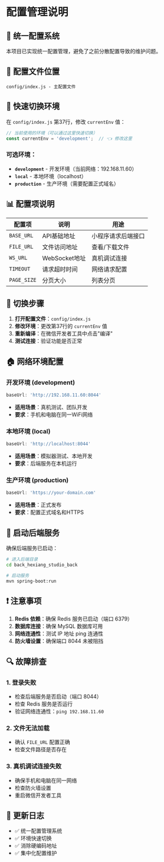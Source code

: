 # 配置管理说明

## 🎯 统一配置系统

本项目已实现统一配置管理，避免了之前分散配置导致的维护问题。

## 📁 配置文件位置

```
config/index.js - 主配置文件
```

## 🔧 快速切换环境

在 `config/index.js` 第37行，修改 `currentEnv` 值：

```javascript
// 当前使用的环境（可以通过这里快速切换）
const currentEnv = 'development';  // 👈 修改这里
```

### 可选环境：

- **`development`** - 开发环境（当前网络：192.168.11.60）
- **`local`** - 本地环境（localhost）
- **`production`** - 生产环境（需要配置正式域名）

## 📊 配置项说明

| 配置项 | 说明 | 用途 |
|--------|------|------|
| `BASE_URL` | API基础地址 | 小程序请求后端接口 |
| `FILE_URL` | 文件访问地址 | 查看/下载文件 |
| `WS_URL` | WebSocket地址 | 真机调试连接 |
| `TIMEOUT` | 请求超时时间 | 网络请求配置 |
| `PAGE_SIZE` | 分页大小 | 列表分页 |

## 🔄 切换步骤

1. **打开配置文件**：`config/index.js`
2. **修改环境**：更改第37行的 `currentEnv` 值
3. **重新编译**：在微信开发者工具中点击"编译"
4. **测试连接**：验证功能是否正常

## 🏠 网络环境配置

### 开发环境 (development)
```javascript
baseUrl: 'http://192.168.11.60:8044'
```
- **适用场景**：真机测试、团队开发
- **要求**：手机和电脑在同一WiFi网络

### 本地环境 (local)
```javascript
baseUrl: 'http://localhost:8044'
```
- **适用场景**：模拟器测试、本地开发
- **要求**：后端服务在本机运行

### 生产环境 (production)
```javascript
baseUrl: 'https://your-domain.com'
```
- **适用场景**：正式发布
- **要求**：配置正式域名和HTTPS

## 🚀 启动后端服务

确保后端服务已启动：

```bash
# 进入后端目录
cd back_hexiang_studio_back

# 启动服务
mvn spring-boot:run
```

## ❗ 注意事项

1. **Redis 依赖**：确保 Redis 服务已启动（端口 6379）
2. **数据库连接**：确保 MySQL 数据库可用
3. **网络连通性**：测试 IP 地址 ping 连通性
4. **防火墙设置**：确保端口 8044 未被阻挡

## 🔍 故障排查

### 1. 登录失败
- 检查后端服务是否启动（端口 8044）
- 检查 Redis 服务是否运行
- 验证网络连通性：`ping 192.168.11.60`

### 2. 文件无法加载
- 确认 `FILE_URL` 配置正确
- 检查文件路径是否存在

### 3. 真机调试连接失败
- 确保手机和电脑在同一网络
- 检查防火墙设置
- 重启微信开发者工具

## 📝 更新日志

- ✅ 统一配置管理系统
- ✅ 环境快速切换
- ✅ 消除硬编码地址
- ✅ 集中化配置维护 